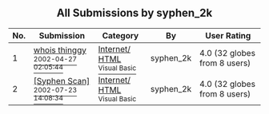 ﻿<div align="center">

## All Submissions by syphen\_2k

</div>

No.  | Submission | Category | By   | User Rating
---- | ---------- | -------- | ---- | -----------
1 | [whois thinggy<br /><sup>2002-04-27 02:05:44</sup>](https://github.com/Planet-Source-Code/syphen-2k-whois-thinggy__1-34154) | [Internet/ HTML<br /><sup>Visual Basic</sup>](../ByCategory/internet-html__1-34.md) | syphen\_2k | 4.0 (32 globes from 8 users)
2 | [\[Syphen Scan\]<br /><sup>2002-07-23 14:08:34</sup>](https://github.com/Planet-Source-Code/syphen-2k-syphen-scan__1-37186) | [Internet/ HTML<br /><sup>Visual Basic</sup>](../ByCategory/internet-html__1-34.md) | syphen\_2k | 4.0 (32 globes from 8 users)

